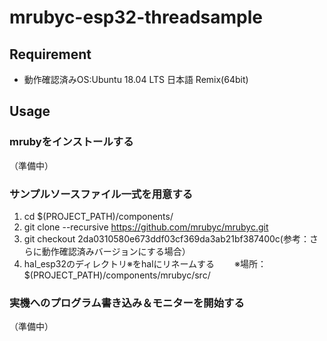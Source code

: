 # mrubyc-esp32-threadsample

## Requirement
* 動作確認済みOS:Ubuntu 18.04 LTS 日本語 Remix(64bit)

## Usage
			
### mrubyをインストールする

（準備中）
			
### サンプルソースファイル一式を用意する
1. cd $(PROJECT_PATH)/components/
1. git clone --recursive https://github.com/mrubyc/mrubyc.git
1. git checkout 2da0310580e673ddf03cf369da3ab21bf387400c(参考：さらに動作確認済みバージョンにする場合）
1. hal_esp32のディレクトリ※をhalにリネームする
　　※場所：$(PROJECT_PATH)/components/mrubyc/src/
			
### 実機へのプログラム書き込み＆モニターを開始する

（準備中）

